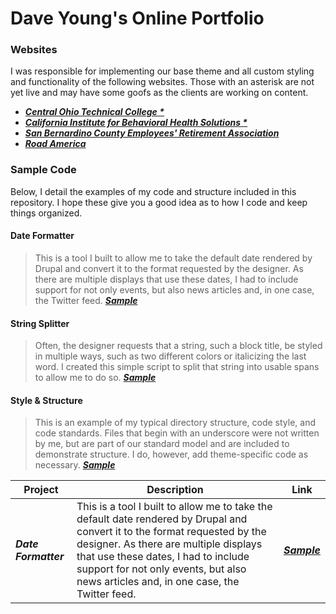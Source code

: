 # Dave Young's Online Portfolio

### Websites

I was responsible for implementing our base theme and all custom styling and functionality of the following websites. Those with an asterisk are not yet live and may have some goofs as the clients are working on content.

- [***Central Ohio Technical College \****](https://live-cotc2020.pantheonsite.io/)
- [***California Institute for Behavioral Health Solutions \****](https://live-cibhs-2020.pantheonsite.io/)
- [***San Bernardino County Employees' Retirement Association***](https://www.sbcera.org/)
- [***Road America***](https://web.archive.org/web/20200714024038/https://www.roadamerica.com/)

### Sample Code

Below, I detail the examples of my code and structure included in this repository. I hope these give you a good idea as to how I code and keep things organized.

#### Date Formatter

> This is a tool I built to allow me to take the default date rendered by Drupal and convert it to the format requested by the designer. As there are multiple displays that use these dates, I had to include support for not only events, but also news articles and, in one case, the Twitter feed. ***[Sample](https://github.com/sixty7ss/code-samples/tree/master/Date%20Formatter)***

#### String Splitter

> Often, the designer requests that a string, such a block title, be styled in multiple ways, such as two different colors or italicizing the last word. I created this simple script to split that string into usable spans to allow me to do so. ***[Sample](https://github.com/sixty7ss/code-samples/tree/master/String%20Splitter)***

#### Style & Structure

> This is an example of my typical directory structure, code style, and code standards. Files that begin with an underscore were not written by me, but are part of our standard model and are included to demonstrate structure. I do, however, add theme-specific code as necessary. ***[Sample](https://github.com/sixty7ss/code-samples/tree/master/Style%20Structure)***

| Project | Description | Link |
| ----------- | ----------- | ----------- |
| ***Date Formatter*** | This is a tool I built to allow me to take the default date rendered by Drupal and convert it to the format requested by the designer. As there are multiple displays that use these dates, I had to include support for not only events, but also news articles and, in one case, the Twitter feed. | ***[Sample](https://github.com/sixty7ss/code-samples/tree/master/Date%20Formatter)*** |

